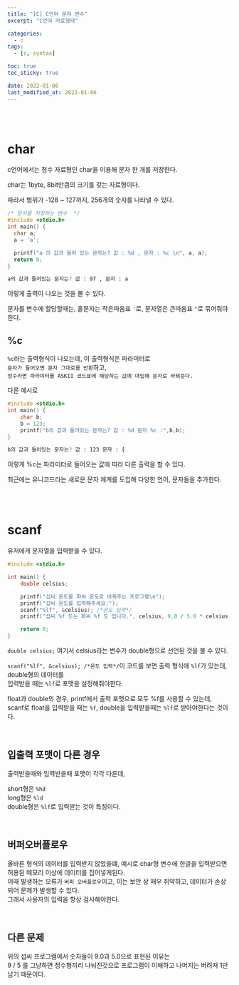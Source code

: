 ```yaml
---
title: "[C] C언어 문자 변수"
excerpt: "C언어 자료형태"

categories:
  - c
tags:
  - [c, syntax]

toc: true
toc_sticky: true

date: 2022-01-06
last_modified_at: 2022-01-06
---
```


<br><br>

# char

c언어에서는 정수 자료형인 char을 이용해 문자 한 개를 저장한다.

char는 1byte, 8bit만큼의 크기를 갖는 자료형이다.

따라서 범위가 -128 ~ 127까지, 256개의 숫자를 나타낼 수 있다.

```c++
/* 문자를 저장하는 변수  */
#include <stdio.h>
int main() {
  char a;
  a = 'a';

  printf("a 의 값과 들어 있는 문자는? 값 : %d , 문자 : %c \n", a, a);
  return 0;
}
```

```sh
a의 값과 들어있는 문자는? 값 : 97 , 문자 : a
```

이렇게 출력이 나오는 것을 볼 수 있다.

문자를 변수에 할당할때는, 홑문자는 작은따옴표 `'`로, 문자열은 큰따옴표 `"`로 묶어줘야한다.

## %c

`%c`라는 출력형식이 나오는데, 이 출력형식은 파라미터로  
`문자가 들어오면 문자 그대로를 반환`하고,  
`정수라면 파라미터를 ASKII 코드표에 해당하는 값에 대입해 문자로 바꿔준다.`

다른 예시로

```c++
#include <stdio.h>
int main() {
    char b;
    b = 123;
    printf("b의 값과 들어있는 문자는? 값 : %d 문자 %c :",b,b);
}
```

```sh
b의 값과 들어있는 문자는? 값 : 123 문자 : {
```

이렇게 %c는 파라미터로 들어오는 값에 따라 다른 출력을 할 수 있다.

최근에는 유니코드라는 새로운 문자 체계를 도입해 다양한 언어, 문자들을 추가한다.

<br><br>

# scanf

유저에게 문자열을 입력받을 수 있다.

```c++
#include <stdio.h>

int main() {
	double celsius;

	printf("섭씨 온도를 화씨 온도로 바꿔주는 프로그램\n");
	printf("섭씨 온도를 입력해주세요:");
	scanf("%lf", &celsius); /*온도 입력*/
	printf("섭씨 %f 도는 화씨 %f 도 입니다.", celsius, 9.0 / 5.0 * celsius + 32);

	return 0;
}
```

`double celsius;` 여기서 celsius라는 변수가 double형으로 선언된 것을 볼 수 있다.

`scanf("%lf", &celsius); /*온도 입력*/`이 코드를 보면 출력 형식에 `%lf`가 있는데, double형의 데이터를  
입력받을 때는 `%lf`로 포맷을 설정해줘야한다.

float과 double의 경우, printf에서 출력 포맷으로 모두 %f를 사용할 수 있는데,  
scanf로 float을 입력받을 때는 `%f`, double을 입력받을때는 `%lf`로 받아야한다는 것이다.

<br>

## 입출력 포맷이 다른 경우

출력받을때와 입력받을때 포맷이 각각 다른데,

short형은 `%hd`  
long형은 `%ld`  
double형은 `%lf`로 입력받는 것이 특징이다.

<br>

## 버퍼오버플로우

올바른 형식의 데이터를 입력받지 않았을떄, 예시로 char형 변수에 한글을 입력받으면 허용된 메모리 이상에 데이터를 집어넣게된다.  
이때 발생하는 오류가 `버퍼 오버플로우`이고, 이는 보안 상 매우 취약하고, 데이터가 손상되어 문제가 발생할 수 있다.  
그래서 사용자의 입력을 항상 검사해야한다.

<br>

## 다른 문제

위의 섭씨 프로그램에서 숫자들이 9.0과 5.0으로 표현된 이유는  
9 / 5 를 그냥하면 정수형끼리 나눠진것으로 프로그램이 이해하고 나머지는 버려져 1만 남기 때문이다.
